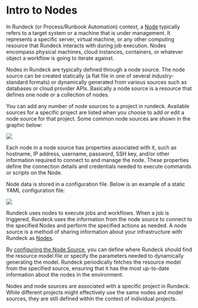 # Intro to Nodes

In Rundeck (or Process/Runbook Automation) context, a [Node](/manual/05-nodes.html#overview) typically refers to a target system or a machine that is under management. It represents a specific server, virtual machine, or any other computing resource that Rundeck interacts with during job execution. Nodes encompass physical machines, cloud instances, containers, or whatever object a workflow is going to iterate against.

Nodes in Rundeck are typically defined through a node source.  The node source can be created statically (a flat file in one of several industry-standard formats) or dynamically generated from various sources such as databases or cloud provider APIs. Basically a node source is a resource that defines one node or a collection of nodes.

You can add any number of node sources to a project in rundeck.   Available sources for a specific project are listed when you choose to add or edit a node source for that project.
Some common node sources are shown in the graphic below:

![](/assets/img/nodes-1.png)

Each node in a node source has properties associated with it, such as hostname, IP address, username, password, SSH key, and/or other information required to connect to  and manage the node. These properties define the connection details and credentials needed to execute commands or scripts on the Node.  

Node data is stored in a configuration file.    Below is an example of a static YAML configuration file:

![](/assets/img/nodes-2.png)

Rundeck uses nodes to execute jobs and workflows. When a job is triggered, Rundeck uses the information from the node source to connect to the specified Nodes and perform the specified actions as needed.  A node source is a method of sharing  information about your infrastructure with Rundeck as [Nodes](/manual/05-nodes.html#overview).

By [configuring the Node Source](/manual/projects/resource-model-sources/#adding-nodes-to-a-project), you can define where Rundeck should find the resource model file or specify the parameters needed to dynamically generating the model. Rundeck periodically fetches the resource model from the specified source, ensuring that it has the most up-to-date information about the nodes in the environment.

Nodes and node sources are associated with a specific project in Rundeck. While different projects might effectively use the same nodes and model sources, they are still defined within the context of individual projects.